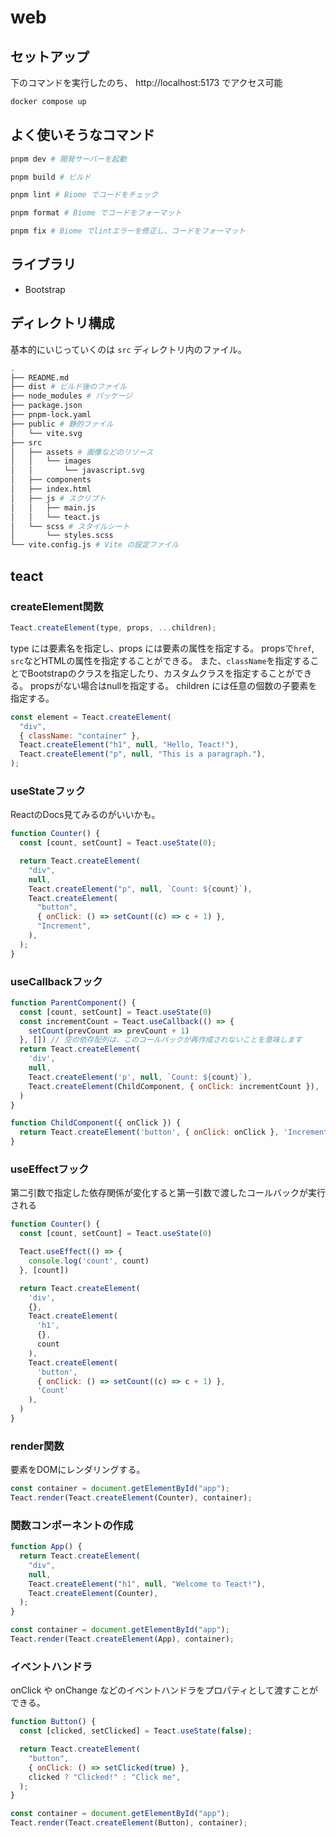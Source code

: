 # web

## セットアップ
下のコマンドを実行したのち、 http://localhost:5173 でアクセス可能
```sh
docker compose up
```

## よく使いそうなコマンド
```sh
pnpm dev # 開発サーバーを起動

pnpm build # ビルド

pnpm lint # Biome でコードをチェック

pnpm format # Biome でコードをフォーマット

pnpm fix # Biome でlintエラーを修正し、コードをフォーマット
```

## ライブラリ

- Bootstrap

## ディレクトリ構成

基本的にいじっていくのは `src` ディレクトリ内のファイル。

```sh
.
├── README.md
├── dist # ビルド後のファイル
├── node_modules # パッケージ
├── package.json
├── pnpm-lock.yaml
├── public # 静的ファイル
│   └── vite.svg
├── src
│   ├── assets # 画像などのリソース
│   │   └── images
│   │       └── javascript.svg
│   ├── components
│   ├── index.html
│   ├── js # スクリプト
│   │   ├── main.js
│   │   └── teact.js
│   └── scss # スタイルシート
│       └── styles.scss
└── vite.config.js # Vite の設定ファイル
```

## teact

### createElement関数

```js
Teact.createElement(type, props, ...children);
```

type には要素名を指定し、props には要素の属性を指定する。
propsで`href`, `src`などHTMLの属性を指定することができる。
また、`className`を指定することでBootstrapのクラスを指定したり、カスタムクラスを指定することができる。
propsがない場合はnullを指定する。
children には任意の個数の子要素を指定する。

```js
const element = Teact.createElement(
  "div",
  { className: "container" },
  Teact.createElement("h1", null, "Hello, Teact!"),
  Teact.createElement("p", null, "This is a paragraph."),
);
```

### useStateフック

ReactのDocs見てみるのがいいかも。

```js
function Counter() {
  const [count, setCount] = Teact.useState(0);

  return Teact.createElement(
    "div",
    null,
    Teact.createElement("p", null, `Count: ${count}`),
    Teact.createElement(
      "button",
      { onClick: () => setCount((c) => c + 1) },
      "Increment",
    ),
  );
}
```

### useCallbackフック

```js
function ParentComponent() {
  const [count, setCount] = Teact.useState(0)
  const incrementCount = Teact.useCallback(() => {
    setCount(prevCount => prevCount + 1)
  }, []) // 空の依存配列は、このコールバックが再作成されないことを意味します
  return Teact.createElement(
    'div',
    null,
    Teact.createElement('p', null, `Count: ${count}`),
    Teact.createElement(ChildComponent, { onClick: incrementCount }),
  )
}

function ChildComponent({ onClick }) {
  return Teact.createElement('button', { onClick: onClick }, 'Increment')
}
```

### useEffectフック

第二引数で指定した依存関係が変化すると第一引数で渡したコールバックが実行される

```js
function Counter() {
  const [count, setCount] = Teact.useState(0)

  Teact.useEffect(() => {
    console.log('count', count)
  }, [count])

  return Teact.createElement(
    'div',
    {},
    Teact.createElement(
      'h1',
      {},
      count
    ),
    Teact.createElement(
      'button',
      { onClick: () => setCount((c) => c + 1) },
      'Count'
    ),
  )
}
```

### render関数

要素をDOMにレンダリングする。

```js
const container = document.getElementById("app");
Teact.render(Teact.createElement(Counter), container);
```

### 関数コンポーネントの作成

```js
function App() {
  return Teact.createElement(
    "div",
    null,
    Teact.createElement("h1", null, "Welcome to Teact!"),
    Teact.createElement(Counter),
  );
}

const container = document.getElementById("app");
Teact.render(Teact.createElement(App), container);
```

### イベントハンドラ

onClick や onChange などのイベントハンドラをプロパティとして渡すことができる。

```js
function Button() {
  const [clicked, setClicked] = Teact.useState(false);

  return Teact.createElement(
    "button",
    { onClick: () => setClicked(true) },
    clicked ? "Clicked!" : "Click me",
  );
}

const container = document.getElementById("app");
Teact.render(Teact.createElement(Button), container);
```
